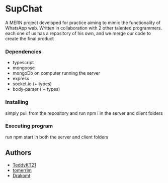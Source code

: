 # SupChat

A MERN project developed for practice aiming to mimic the functionality of WhatsApp web. Written in collaboration with 2 other talented programmers. each one of us has a repository of his own, and we merge our code to create the final product

### Dependencies

* typescript
* mongoose
* mongoDb on computer running the server
* express
* socket.io (+ types)
* body-parser ( + types)

### Installing
simply pull from the repository and run npm i in the server and client folders

### Executing program
run npm start in both the server and client folders

## Authors
* [TeddyKT21](https://github.com/TeddyKT21) 
* [tomerrim](https://github.com/tomerrim) 
* [Drakomt](https://github.com/Drakomt/SupChat)
